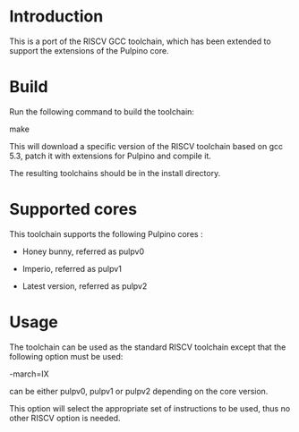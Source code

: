 # Introduction

This is a port of the RISCV GCC toolchain, which has been extended to support the extensions of the Pulpino core.

# Build

Run the following command to build the toolchain:

  make

This will download a specific version of the RISCV toolchain based on gcc 5.3, patch it with extensions for Pulpino and compile it.

The resulting toolchains should be in the install directory.

# Supported cores

This toolchain supports the following Pulpino cores :

- Honey bunny, referred as pulpv0

- Imperio, referred as pulpv1

- Latest version, referred as pulpv2

# Usage

The toolchain can be used as the standard RISCV toolchain except that the following option must be used:

  -march=IX<core version>

<core version> can be either pulpv0, pulpv1 or pulpv2 depending on the core version.

This option will select the appropriate set of instructions to be used, thus no other RISCV option is needed.



  